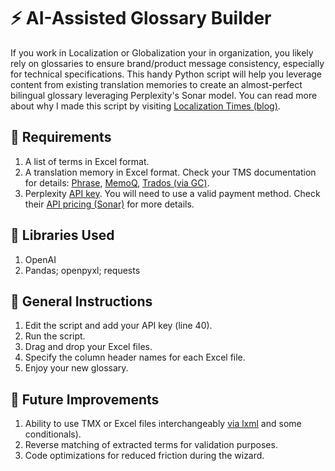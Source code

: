 # ⚡ AI-Assisted Glossary Builder

If you work in Localization or Globalization your in organization, you likely rely on glossaries to ensure brand/product message consistency, especially for technical specifications. This handy Python script will help you leverage content from existing translation memories to create an almost-perfect bilingual glossary leveraging Perplexity's Sonar model. You can read more about why I made this script by visiting [Localization Times (blog)](https://localizationtimes.com/blogs/building-glossaries-out-of-translation-memories/).

## 📄 Requirements
1. A list of terms in Excel format.
2. A translation memory in Excel format. Check your TMS documentation for details: [Phrase](https://support.phrase.com/hc/en-us/articles/5709739829532-Modify-or-Import-to-Translation-Memories-TMS), [MemoQ](https://docs.memoq.com/current/en/Workspace/export-translation-memories-on.html), [Trados (via GC)](https://appstore.rws.com/Plugin/198).
3. Perplexity [API key](https://www.perplexity.ai/account/api/keys). You will need to use a valid payment method. Check their [API pricing (Sonar)](https://docs.perplexity.ai/guides/pricing) for more details.

## 💾 Libraries Used
1. OpenAI
2. Pandas; openpyxl; requests

## 📄 General Instructions
1. Edit the script and add your API key (line 40).
2. Run the script.
3. Drag and drop your Excel files.
4. Specify the column header names for each Excel file.
5. Enjoy your new glossary.

## 💭 Future Improvements
1. Ability to use TMX or Excel files interchangeably [via lxml](https://pypi.org/project/lxml/) and some conditionals).
2. Reverse matching of extracted terms for validation purposes.
3. Code optimizations for reduced friction during the wizard.
